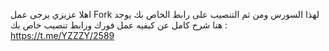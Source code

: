 
اهلا عزيزي يرجى عمل Fork لهذا السورس ومن ثم التنصيب على رابط الخاص بك
يوجد هنا شرح كامل عن كيفيه عمل فورك ورابط تنصيب خاص بك : https://t.me/YZZZY/2589
